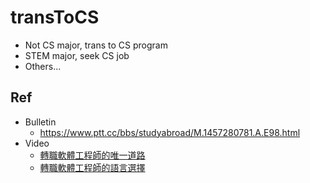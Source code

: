 # transToCS
- Not CS major, trans to CS program
- STEM major, seek CS job
- Others...

## Ref
- Bulletin
  - https://www.ptt.cc/bbs/studyabroad/M.1457280781.A.E98.html
- Video
  - [轉職軟體工程師的唯一道路](https://www.youtube.com/watch?v=S37I9Q_780k)
  - [轉職軟體工程師的語言選擇](https://www.youtube.com/watch?v=fsn4ZyzIecM&t=2s)
